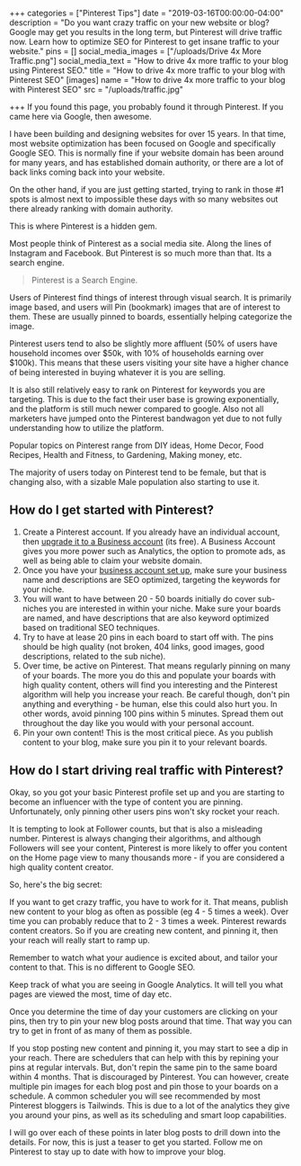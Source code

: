 +++
categories = ["Pinterest Tips"]
date = "2019-03-16T00:00:00-04:00"
description = "Do you want crazy traffic on your new website or blog?  Google may get you results in the long term, but Pinterest will drive traffic now.  Learn how to optimize SEO for Pinterest to get insane traffic to your website."
pins = []
social_media_images = ["/uploads/Drive 4x More Traffic.png"]
social_media_text = "How to drive 4x more traffic to your blog using Pinterest SEO."
title = "How to drive 4x more traffic to your blog with Pinterest SEO"
[images]
name = "How to drive 4x more traffic to your blog with Pinterest SEO"
src = "/uploads/traffic.jpg"

+++
If you found this page, you probably found it through Pinterest.  If you came here via Google, then awesome.

I have been building and designing websites for over 15 years.  In that time, most website optimization has been focused on Google and specifically Google SEO.  This is normally fine if your website domain has been around for many years, and has established domain authority, or there are a lot of back links coming back into your website.

On the other hand, if you are just getting started, trying to rank in those #1 spots is almost next to impossible these days with so many websites out there already ranking with domain authority.

This is where Pinterest is a hidden gem.

Most people think of Pinterest as a social media site.  Along the lines of Instagram and Facebook.  But Pinterest is so much more than that.  Its a search engine.

> Pinterest is a Search Engine.

Users of Pinterest find things of interest through visual search.  It is primarily image based, and users will Pin (bookmark) images that are of interest to them.  These are usually pinned to boards, essentially helping categorize the image.

Pinterest users tend to also be slightly more affluent (50% of users have household incomes over $50k, with 10% of households earning over $100k).  This means that these users visiting your site have a higher chance of being interested in buying whatever it is you are selling.

It is also still relatively easy to rank on Pinterest for keywords you are targeting.  This is due to the fact their user base is growing exponentially, and the platform is still much newer compared to google.  Also not all marketers have jumped onto the Pinterest bandwagon yet due to not fully understanding how to utilize the platform.

Popular topics on Pinterest range from DIY ideas, Home Decor, Food Recipes, Health and Fitness, to Gardening, Making money, etc.

The majority of users today on Pinterest tend to be female, but that is changing also, with a sizable Male population also starting to use it.

## How do I get started with Pinterest?

1. Create a Pinterest account.  If you already have an individual account, then [upgrade it to a Business account](/blog/how-to-set-up-a-pinterest-business-account/ "How to set up a Pinterest business account") (its free).  A Business Account gives you more power such as Analytics, the option to promote ads, as well as being able to claim your website domain.
2. Once you have your [business account set up](/blog/how-to-set-up-a-pinterest-business-account/ "how to set up a Pinterest business account"), make sure your business name and descriptions are SEO optimized, targeting the keywords for your niche.
3. You will want to have between 20 - 50 boards initially do cover sub-niches you are interested in within your niche.  Make sure your boards are named, and have descriptions that are also keyword optimized based on traditional SEO techniques.
4. Try to have at lease 20 pins in each board to start off with.  The pins should be high quality (not broken, 404 links, good images, good descriptions, related to the sub niche).
5. Over time, be active on Pinterest.  That means regularly pinning on many of your boards.  The more you do this and populate your boards with high quality content, others will find you interesting and the Pinterest algorithm will help you increase your reach.  Be careful though, don't pin anything and everything - be human, else this could also hurt you.  In other words, avoid pinning 100 pins within 5 minutes.  Spread them out throughout the day like you would with your personal account.
6. Pin your own content!  This is the most critical piece.  As you publish content to your blog, make sure you pin it to your relevant boards.

## How do I start driving real traffic with Pinterest?

Okay, so you got your basic Pinterest profile set up and you are starting to become an influencer with the type of content you are pinning.  Unfortunately, only pinning other users pins won't sky rocket your reach.

It is tempting to look at Follower counts, but that is also a misleading number.  Pinterest is always changing their algorithms, and although Followers will see your content, Pinterest is more likely to offer you content on the Home page view to many thousands more - if you are considered a high quality content creator.

So, here's the big secret:

If you want to get crazy traffic, you have to work for it.  That means, publish new content to your blog as often as possible (eg 4 - 5 times a week).  Over time you can probably reduce that to 2 - 3 times a week.  Pinterest rewards content creators.  So if you are creating new content, and pinning it, then your reach will really start to ramp up.

Remember to watch what your audience is excited about, and tailor your content to that.  This is no different to Google SEO.

Keep track of what you are seeing in Google Analytics.  It will tell you what pages are viewed the most, time of day etc.

Once you determine the time of day your customers are clicking on your pins, then try to pin your new blog posts around that time.  That way you can try to get in front of as many of them as possible.

If you stop posting new content and pinning it, you may start to see a dip in your reach.  There are schedulers that can help with this by repining your pins at regular intervals.  But, don't repin the same pin to the same board within 4 months.  That is discouraged by Pinterest.  You can however, create multiple pin images for each blog post and pin those to your boards on a schedule.  A common scheduler you will see recommended by most Pinterest bloggers is Tailwinds.  This is due to a lot of the analytics they give you around your pins, as well as its scheduling and smart loop capabilities.

I will go over each of these points in later blog posts to drill down into the details.  For now, this is just a teaser to get you started.  Follow me on Pinterest to stay up to date with how to improve your blog.